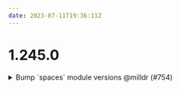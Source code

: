 ```yaml
---
date: 2023-07-11T19:36:11Z
---
```


# 1.245.0

<details>
  <summary>Bump `spaces` module versions @milldr (#754)</summary>

### what
- bumped module version for `terraform-spacelift-cloud-infrastructure-automation`

### why
- New policy added to `spaces`

### references
- https://github.com/cloudposse/terraform-spacelift-cloud-infrastructure-automation/releases/tag/1.1.0


</details>